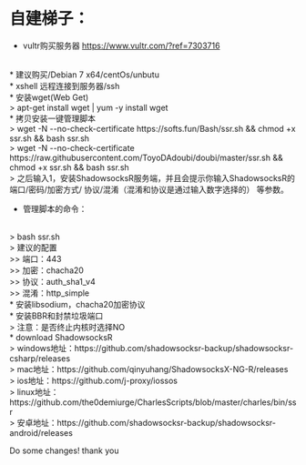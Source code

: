# 自建梯子：


* vultr购买服务器 https://www.vultr.com/?ref=7303716  
<br/>
* 建议购买/Debian 7 x64/centOs/unbutu  
<br/>
* xshell 远程连接到服务器/ssh  
<br/>
* 安装wget(Web Get)  
<br/>
> apt-get install wget | yum -y install wget  
<br/>
* 拷贝安装一键管理脚本  
<br/>
> wget -N --no-check-certificate https://softs.fun/Bash/ssr.sh && chmod +x ssr.sh && bash ssr.sh  
<br/>
> wget -N --no-check-certificate https://raw.githubusercontent.com/ToyoDAdoubi/doubi/master/ssr.sh && chmod +x ssr.sh && bash ssr.sh  
<br/>
> 之后输入1，安装ShadowsocksR服务端，并且会提示你输入ShadowsocksR的 端口/密码/加密方式/ 协议/混淆（混淆和协议是通过输入数字选择的） 等参数。
<br/>

* 管理脚本的命令：
<br/>
> bash ssr.sh  
<br/>
> 建议的配置  
<br/>
>> 端口：443  
<br/>
>> 加密：chacha20  
<br/>
>> 协议：auth_sha1_v4  
<br/>
>> 混淆：http_simple  
<br/>
* 安装libsodium，chacha20加密协议
<br/>
* 安装BBR和封禁垃圾端口
<br/>
> 注意：是否终止内核时选择NO
<br/>
* download ShadowsocksR 
<br/>
> windows地址：https://github.com/shadowsocksr-backup/shadowsocksr-csharp/releases<br/>
> mac地址：https://github.com/qinyuhang/ShadowsocksX-NG-R/releases<br/>
> ios地址：https://github.com/j-proxy/iossos<br/>
> linux地址：https://github.com/the0demiurge/CharlesScripts/blob/master/charles/bin/ssr<br/>
> 安卓地址：https://github.com/shadowsocksr-backup/shadowsocksr-android/releases<br/>

Do some changes! thank you
